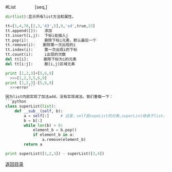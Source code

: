 #List    　　　　[seq,]
```python
dir(list):显示所有list方法和属性。

tt=[1,4,78,[2,3,'43',5],9,'sd',true,23]
tt.append([]):   添加
tt.insert(i,j):  下标i处插入j
tt.pop(i):       删除下标i元素，默认最后一个
tt.remove(i):　　删除第一次出现的i
tt.index(i):　　　第一次出现i的下标
tt.count(i):　　　i出现的次数
del tt[i]:　　　　删除下标为i的元素
del tt[i:j]:　　　删[i,j)区域元素

print [1,2,3]+[5,6,9]
  >>>[1,2,3,5,6,9]
print [1,2,3]-[5,6,9]
  >>>error```

因为list内部实现了加法add，没有实现减法。我们重载一下：
```python
class superList(list):
    def __sub__(self, b):
        a = self[:]     # 这里，self是supeList的对象,superList继承于list，利用list[:]方法来表示整个对象。
        b = b[:]        
        while len(b) > 0:
            element_b = b.pop()
            if element_b in a:
                a.remove(element_b)
        return a

print superList([1,2,3]) - superList([3,4])
```


[返回目录](README.md)